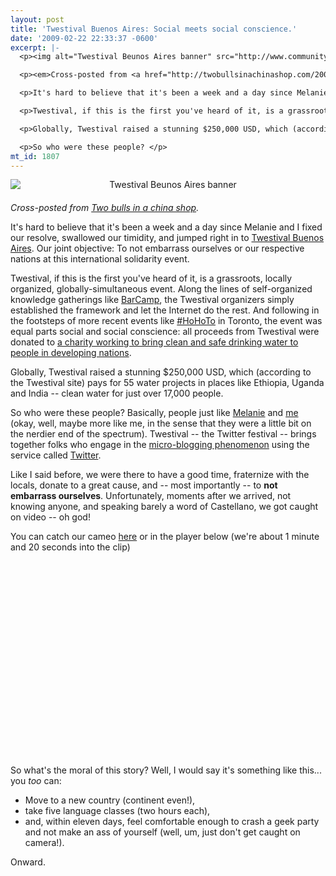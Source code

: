 ```yaml
---
layout: post
title: 'Twestival Buenos Aires: Social meets social conscience.'
date: '2009-02-22 22:33:37 -0600'
excerpt: |-
  <p><img alt="Twestival Beunos Aires banner" src="http://www.communitybandwidth.ca/files/twestival_buenos_aires_400px.jpg" class="mt-image-center" style="text-align: center; display: block; margin: 0 auto 20px;" /></p>

  <p><em>Cross-posted from <a href="http://twobullsinachinashop.com/2009/02/twestival-buenos-aires.shtml">Two bulls in a china shop</a>.</em></p>

  <p>It's hard to believe that it's been a week and a day since Melanie and I fixed our resolve, swallowed our timidity, and jumped right in to <a href="http://buenosaires.twestival.com/">Twestival Buenos Aires</a>. Our joint objective: To not embarrass ourselves or our respective nations at this international solidarity event.</p>

  <p>Twestival, if this is the first you've heard of it, is a grassroots, locally organized, globally-simultaneous event. Along the lines of self-organized knowledge gatherings like <a href="en.wikipedia.org/wiki/BarCamp">BarCamp</a>, the Twestival organizers simply established the framework and let the Internet do the rest. And following in the footsteps of more recent events like <a href="http://hohoto.ca/">#HoHoTo</a> in Toronto, the event was equal parts social and social conscience: all proceeds from Twestival were donated to <a href="http://www.charitywater.org/about/">a charity working to bring clean and safe drinking water to people in developing nations</a>.</p>

  <p>Globally, Twestival raised a stunning $250,000 USD, which (according to the Twestival site) pays for 55 water projects in places like Ethiopia, Uganda and India -- clean water for just over 17,000 people.</p>

  <p>So who were these people? </p>
mt_id: 1807
---
```

<p><img alt="Twestival Beunos Aires banner" src="http://www.communitybandwidth.ca/files/twestival_buenos_aires_400px.jpg" class="mt-image-center" style="text-align: center; display: block; margin: 0 auto 20px;" /></p>

<p><em>Cross-posted from <a href="http://twobullsinachinashop.com/2009/02/twestival-buenos-aires.shtml">Two bulls in a china shop</a>.</em></p>

<p>It's hard to believe that it's been a week and a day since Melanie and I fixed our resolve, swallowed our timidity, and jumped right in to <a href="http://buenosaires.twestival.com/">Twestival Buenos Aires</a>. Our joint objective: To not embarrass ourselves or our respective nations at this international solidarity event.</p>

<p>Twestival, if this is the first you've heard of it, is a grassroots, locally organized, globally-simultaneous event. Along the lines of self-organized knowledge gatherings like <a href="en.wikipedia.org/wiki/BarCamp">BarCamp</a>, the Twestival organizers simply established the framework and let the Internet do the rest. And following in the footsteps of more recent events like <a href="http://hohoto.ca/">#HoHoTo</a> in Toronto, the event was equal parts social and social conscience: all proceeds from Twestival were donated to <a href="http://www.charitywater.org/about/">a charity working to bring clean and safe drinking water to people in developing nations</a>.</p>

<p>Globally, Twestival raised a stunning $250,000 USD, which (according to the Twestival site) pays for 55 water projects in places like Ethiopia, Uganda and India -- clean water for just over 17,000 people.</p>

<p>So who were these people? 
<!--break-->
Basically, people just like <a href="http://twitter.com/melanieredman">Melanie</a> and <a href="http://twitter.com/phillipadsmith">me</a> (okay, well, maybe more like me, in the sense that they were a little bit on the nerdier end of the spectrum). Twestival -- the Twitter festival -- brings together folks who engage in the <a href="http://en.wikipedia.org/wiki/Micro-blogging">micro-blogging phenomenon</a> using the service called <a href="http://twitter.com/about">Twitter</a>.</p>

<p>Like I said before, we were there to have a good time, fraternize with the locals, donate to a great cause, and -- most importantly -- to <strong>not embarrass ourselves</strong>. Unfortunately, moments after we arrived, not knowing anyone, and speaking barely a word of Castellano, we got caught on video -- oh god! </p>

<p>You can catch our cameo <a href="http://vimeo.com/3204511?pg=embed&amp;sec=#embed">here</a> or in the player below (we're about 1 minute and 20 seconds into the clip)</p>

<div align="center" style="margin:20px 0 20px 0;"><object width="400" height="300"><param name="allowfullscreen" value="true" /><param name="allowscriptaccess" value="always" /><param name="movie" value="http://vimeo.com/moogaloop.swf?clip_id=3204511&amp;server=vimeo.com&amp;show_title=1&amp;show_byline=1&amp;show_portrait=0&amp;color=&amp;fullscreen=1" /><embed src="http://vimeo.com/moogaloop.swf?clip_id=3204511&amp;server=vimeo.com&amp;show_title=1&amp;show_byline=1&amp;show_portrait=0&amp;color=&amp;fullscreen=1" type="application/x-shockwave-flash" allowfullscreen="true" allowscriptaccess="always" width="400" height="300"></embed></object></div>

<p>So what's the moral of this story? Well, I would say it's something like this... you <em>too</em> can:</p>

<ul>
<li>Move to a new country (continent even!),</li>
<li>take five language classes (two hours each),</li>
<li>and, within eleven days, feel comfortable enough to crash a geek party and not make an ass of yourself (well, um, just don't get caught on camera!). </li>
</ul>

<p>Onward. </p>

